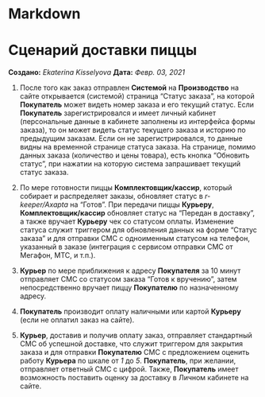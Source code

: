 # Markdown

# Сценарий доставки пиццы


**Создано:** _Ekaterina Kisselyova_
**Дата:** _Февр. 03, 2021_

1. После того как заказ отправлен **Системой** на **Производство** на сайте открывается (системой) страница “Статус заказа”, на которой **Покупатель** может видеть номер заказа и его текущий статус. Если **Покупатель** зарегистрировался и имеет личный кабинет (персональные данные в кабинете заполнены из интерфейса формы заказа), то он может видеть статус текущего заказа и историю по предыдущим заказам. Если он не зарегистрировался, то данные видны на временной странице статуса заказа. На странице, помимо данных заказа (количество и цены товара), есть кнопка “Обновить статус”, при нажатии на которую система запрашивает текущий статус заказа.

2. По мере готовности пиццы **Комплектовщик/кассир**, который собирает и распределяет заказы, обновляет статус в _r-keeper/Axapta_ на “Готов”. При передачи пиццы **Курьеру**, **Комплектовщик/кассир** обновляет статус на “Передан в доставку”, а также вручает **Курьеру** чек со статусом оплаты. Изменение статуса служит триггером для обновления данных на форме “Статус заказа” и для отправки СМС с одноименным статусом на телефон, указанный в заказе (интеграция с сервисом отправки СМС от Мегафон, МТС, и т.п.).

3. **Курьер** по мере приближения к адресу **Покупателя** за 10 минут отправляет СМС со статусом  заказа “Готов к вручению”, затем непосредственно вручает пиццу **Покупателю** по назначенному адресу. 

4. **Покупатель** производит оплату наличными или картой **Курьеру** (если не оплатил заказ на сайте).

5. **Курьер**, доставив и получив оплату заказ, отправляет стандартный СМС об успешной доставке, что служит триггером для закрытия заказа и для отправки **Покупателю** СМС с предложением оценить работу **Курьера** по шкале от _1_ до _5_. **Покупатель**, при желании, отправляет ответный СМС с цифрой. Также, **Покупатель** имеет возможность поставить оценку за доставку в Личном кабинете на сайте. 
